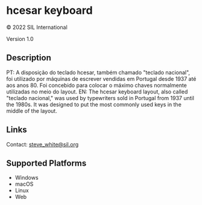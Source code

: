 hcesar keyboard
==============

© 2022 SIL International

Version 1.0

Description
-----------

PT: A disposição do teclado hcesar, também chamado "teclado nacional", foi utilizado por máquinas de escrever vendidas em Portugal desde 1937 até aos anos 80. Foi concebido para colocar o máximo
chaves normalmente utilizadas no meio do layout.
EN: The hcesar keyboard layout, also called "teclado nacional," was used by typewriters sold in Portugal from 1937 until the 1980s. It was designed to put the most
commonly used keys in the middle of the layout. 

Links
-----
Contact: <steve_white@sil.org>

Supported Platforms
-------------------
 * Windows
 * macOS
 * Linux
 * Web

